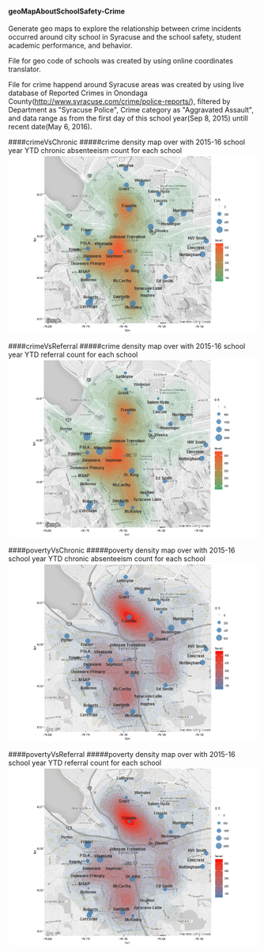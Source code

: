 #### geoMapAboutSchoolSafety-Crime
Generate geo maps to explore the relationship between crime incidents occurred around city school in Syracuse and the school safety, student academic performance, and behavior.

File for geo code of schools was created by using online coordinates translator.

File for crime happend around Syracuse areas was created by using live database of Reported Crimes in Onondaga County(http://www.syracuse.com/crime/police-reports/), filtered by Department as "Syracuse Police", Crime category as "Aggravated Assault", and data range as from the first day of this school year(Sep 8, 2015) untill recent date(May 6, 2016).

####crimeVsChronic
#####crime density map over with 2015-16 school year YTD chronic absenteeism count for each school
![alt text](https://github.com/cynthia0611/geoMapAboutSchoolSafety-Crime/blob/master/Pics/crimeVsChronic.png)

####crimeVsReferral
#####crime density map over with  2015-16 school year YTD referral count for each school
![alt text](https://github.com/cynthia0611/geoMapAboutSchoolSafety-Crime/blob/master/Pics/crimeVsReferral.png)

####povertyVsChronic
#####poverty density map over with 2015-16 school year YTD chronic absenteeism count for each school
![alt text](https://github.com/cynthia0611/geoMapAboutSchoolSafety-Crime/blob/master/Pics/povertyVsChronic.png)

####povertyVsReferral
#####poverty density map over with 2015-16 school year YTD referral count for each school
![alt text](https://github.com/cynthia0611/geoMapAboutSchoolSafety-Crime/blob/master/Pics/povertyVsReferral.png)
